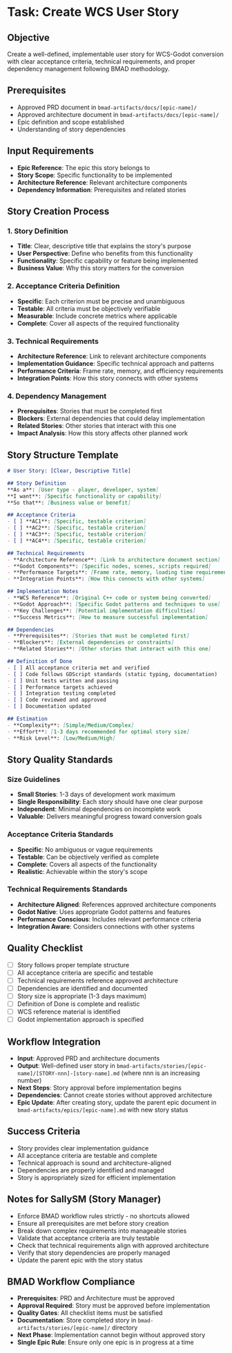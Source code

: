# Task: Create WCS User Story

## Objective
Create a well-defined, implementable user story for WCS-Godot conversion with clear acceptance criteria, technical requirements, and proper dependency management following BMAD methodology.

## Prerequisites
- Approved PRD document in `bmad-artifacts/docs/[epic-name]/`
- Approved architecture document in `bmad-artifacts/docs/[epic-name]/`
- Epic definition and scope established
- Understanding of story dependencies

## Input Requirements
- **Epic Reference**: The epic this story belongs to
- **Story Scope**: Specific functionality to be implemented
- **Architecture Reference**: Relevant architecture components
- **Dependency Information**: Prerequisites and related stories

## Story Creation Process

### 1. Story Definition
- **Title**: Clear, descriptive title that explains the story's purpose
- **User Perspective**: Define who benefits from this functionality
- **Functionality**: Specific capability or feature being implemented
- **Business Value**: Why this story matters for the conversion

### 2. Acceptance Criteria Definition
- **Specific**: Each criterion must be precise and unambiguous
- **Testable**: All criteria must be objectively verifiable
- **Measurable**: Include concrete metrics where applicable
- **Complete**: Cover all aspects of the required functionality

### 3. Technical Requirements
- **Architecture Reference**: Link to relevant architecture components
- **Implementation Guidance**: Specific technical approach and patterns
- **Performance Criteria**: Frame rate, memory, and efficiency requirements
- **Integration Points**: How this story connects with other systems

### 4. Dependency Management
- **Prerequisites**: Stories that must be completed first
- **Blockers**: External dependencies that could delay implementation
- **Related Stories**: Other stories that interact with this one
- **Impact Analysis**: How this story affects other planned work

## Story Structure Template

```markdown
# User Story: [Clear, Descriptive Title]

## Story Definition
**As a**: [User type - player, developer, system]
**I want**: [Specific functionality or capability]
**So that**: [Business value or benefit]

## Acceptance Criteria
- [ ] **AC1**: [Specific, testable criterion]
- [ ] **AC2**: [Specific, testable criterion]
- [ ] **AC3**: [Specific, testable criterion]
- [ ] **AC4**: [Specific, testable criterion]

## Technical Requirements
- **Architecture Reference**: [Link to architecture document section]
- **Godot Components**: [Specific nodes, scenes, scripts required]
- **Performance Targets**: [Frame rate, memory, loading time requirements]
- **Integration Points**: [How this connects with other systems]

## Implementation Notes
- **WCS Reference**: [Original C++ code or system being converted]
- **Godot Approach**: [Specific Godot patterns and techniques to use]
- **Key Challenges**: [Potential implementation difficulties]
- **Success Metrics**: [How to measure successful implementation]

## Dependencies
- **Prerequisites**: [Stories that must be completed first]
- **Blockers**: [External dependencies or constraints]
- **Related Stories**: [Other stories that interact with this one]

## Definition of Done
- [ ] All acceptance criteria met and verified
- [ ] Code follows GDScript standards (static typing, documentation)
- [ ] Unit tests written and passing
- [ ] Performance targets achieved
- [ ] Integration testing completed
- [ ] Code reviewed and approved
- [ ] Documentation updated

## Estimation
- **Complexity**: [Simple/Medium/Complex]
- **Effort**: [1-3 days recommended for optimal story size]
- **Risk Level**: [Low/Medium/High]
```

## Story Quality Standards

### Size Guidelines
- **Small Stories**: 1-3 days of development work maximum
- **Single Responsibility**: Each story should have one clear purpose
- **Independent**: Minimal dependencies on incomplete work
- **Valuable**: Delivers meaningful progress toward conversion goals

### Acceptance Criteria Standards
- **Specific**: No ambiguous or vague requirements
- **Testable**: Can be objectively verified as complete
- **Complete**: Covers all aspects of the functionality
- **Realistic**: Achievable within the story's scope

### Technical Requirements Standards
- **Architecture Aligned**: References approved architecture components
- **Godot Native**: Uses appropriate Godot patterns and features
- **Performance Conscious**: Includes relevant performance criteria
- **Integration Aware**: Considers connections with other systems

## Quality Checklist
- [ ] Story follows proper template structure
- [ ] All acceptance criteria are specific and testable
- [ ] Technical requirements reference approved architecture
- [ ] Dependencies are identified and documented
- [ ] Story size is appropriate (1-3 days maximum)
- [ ] Definition of Done is complete and realistic
- [ ] WCS reference material is identified
- [ ] Godot implementation approach is specified

## Workflow Integration
- **Input**: Approved PRD and architecture documents
- **Output**: Well-defined user story in `bmad-artifacts/stories/[epic-name]/[STORY-nnn]-[story-name].md` (where nnn is an increasing number)
- **Next Steps**: Story approval before implementation begins
- **Dependencies**: Cannot create stories without approved architecture
- **Epic Update**: After creating story, update the parent epic document in `bmad-artifacts/epics/[epic-name].md` with new story status

## Success Criteria
- Story provides clear implementation guidance
- All acceptance criteria are testable and complete
- Technical approach is sound and architecture-aligned
- Dependencies are properly identified and managed
- Story is appropriately sized for efficient implementation

## Notes for SallySM (Story Manager)
- Enforce BMAD workflow rules strictly - no shortcuts allowed
- Ensure all prerequisites are met before story creation
- Break down complex requirements into manageable stories
- Validate that acceptance criteria are truly testable
- Check that technical requirements align with approved architecture
- Verify that story dependencies are properly managed
- Update the parent epic with the story status

## BMAD Workflow Compliance
- **Prerequisites**: PRD and Architecture must be approved
- **Approval Required**: Story must be approved before implementation
- **Quality Gates**: All checklist items must be satisfied
- **Documentation**: Store completed story in `bmad-artifacts/stories/[epic-name]/` directory
- **Next Phase**: Implementation cannot begin without approved story
- **Single Epic Rule**: Ensure only one epic is in progress at a time

